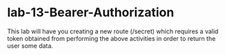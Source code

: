 # lab-13-Bearer-Authorization
This lab will have you creating a new route (/secret) which requires a valid token obtained from performing the above activities in order to return the user some data.
